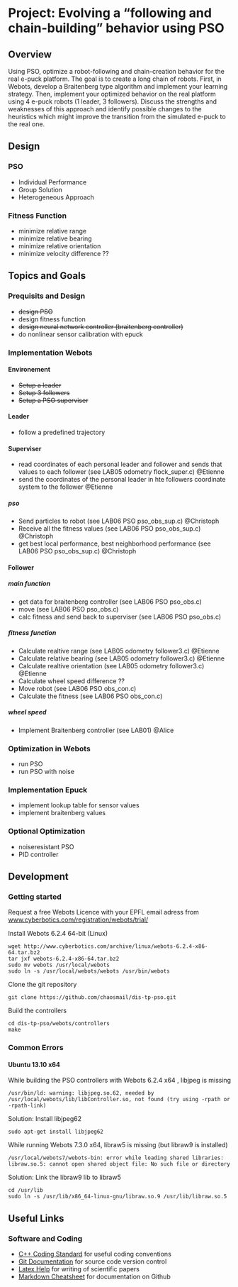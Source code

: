 # Project: Evolving a “following and chain-building” behavior using PSO

## Overview

Using PSO, optimize a robot-following and chain-creation behavior for the real e-puck
platform. The goal is to create a long chain of robots. First, in Webots, develop a
Braitenberg type algorithm and implement your learning strategy. Then, implement
your optimized behavior on the real platform using 4 e-puck robots (1 leader, 3
followers). Discuss the strengths and weaknesses of this approach and identify possible
changes to the heuristics which might improve the transition from the simulated e-puck
to the real one.

## Design

### PSO

* Individual Performance
* Group Solution
* Heterogeneous Approach

### Fitness Function

* minimize relative range
* minimize relative bearing
* minimize relative orientation
* minimize velocity difference ??

## Topics and Goals

### Prequisits and Design

* ~~design PSO~~
* design fitness function
* ~~design neural network controller (braitenberg controller)~~
* do nonlinear sensor calibration with epuck

### Implementation Webots

#### Environement

* ~~Setup a leader~~
* ~~Setup 3 followers~~
* ~~Setup a PSO superviser~~

#### Leader

* follow a predefined trajectory

#### Superviser

* read coordinates of each personal leader and follower and sends that values to each follower (see LAB05 odometry flock_super.c) @Etienne
* send the coordinates of the personal leader in hte followers coordinate system to the follower @Etienne

##### pso

* Send particles to robot (see LAB06 PSO pso_obs_sup.c) @Christoph
* Receive all the fitness values (see LAB06 PSO pso_obs_sup.c) @Christoph
* get best local performance, best neighborhood performance (see LAB06 PSO pso_obs_sup.c) @Christoph

#### Follower

##### main function

* get data for braitenberg controller (see LAB06 PSO pso_obs.c)
* move (see LAB06 PSO pso_obs.c)
* calc fitness and send back to superviser (see LAB06 PSO pso_obs.c)

##### fitness function

* Calculate realtive range (see LAB05 odometry follower3.c) @Etienne
* Calculate relative bearing (see LAB05  odometry follower3.c) @Etienne
* Calculate realtive orientation (see LAB05 odometry follower3.c) @Etienne
* Calculate wheel speed difference ??
* Move robot (see LAB06 PSO obs_con.c)
* Calculate the fitness (see LAB06 PSO obs_con.c)

##### wheel speed 

* Implement Braitenberg controller (see LAB01) @Alice

### Optimization in Webots

* run PSO
* run PSO with noise

### Implementation Epuck

* implement lookup table for sensor values
* implement braitenberg values

### Optional Optimization

* noiseresistant PSO
* PID controller

## Development

### Getting started

Request a free Webots Licence with your EPFL email adress from www.cyberbotics.com/registration/webots/trial/

Install Webots 6.2.4 64-bit (Linux)
```
wget http://www.cyberbotics.com/archive/linux/webots-6.2.4-x86-64.tar.bz2
tar jxf webots-6.2.4-x86-64.tar.bz2
sudo mv webots /usr/local/webots
sudo ln -s /usr/local/webots/webots /usr/bin/webots
```

Clone the git repository
```
git clone https://github.com/chaosmail/dis-tp-pso.git
```

Build the controllers
```
cd dis-tp-pso/webots/controllers
make
```

### Common Errors 

#### Ubuntu 13.10 x64

While building the PSO controllers with Webots 6.2.4 x64 , libjpeg is missing
```
/usr/bin/ld: warning: libjpeg.so.62, needed by /usr/local/webots/lib/libController.so, not found (try using -rpath or -rpath-link)
```
Solution: Install libjpeg62
```
sudo apt-get install libjpeg62
```

While running Webots 7.3.0 x64, libraw5 is missing (but libraw9 is installed)
```
/usr/local/webots7/webots-bin: error while loading shared libraries: libraw.so.5: cannot open shared object file: No such file or directory
```
Solution: Link the libraw9 lib to libraw5
```
cd /usr/lib
sudo ln -s /usr/lib/x86_64-linux-gnu/libraw.so.9 /usr/lib/libraw.so.5
```

## Useful Links

### Software and Coding

* [C++ Coding Standard](http://google-styleguide.googlecode.com/svn/trunk/cppguide.xml) for useful coding conventions
* [Git Documentation](http://git-scm.com/documentation) for source code version control
* [Latex Help](http://en.wikibooks.org/wiki/LaTeX) for writing of scientific papers
* [Markdown Cheatsheet](https://github.com/adam-p/markdown-here/wiki/Markdown-Cheatsheet) for documentation on Github
